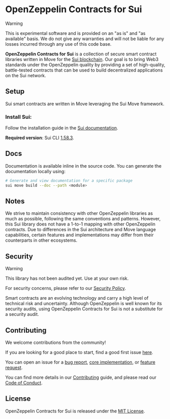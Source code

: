 # OpenZeppelin Contracts for Sui

> [!Warning]
> This is experimental software and is provided on an "as is" and "as available"
> basis. We do not give any warranties and will not be liable for any losses
> incurred through any use of this code base.

**OpenZeppelin Contracts for Sui** is a collection of secure smart contract
libraries written in Move for the [Sui blockchain](https://sui.io/). Our goal is to bring Web3
standards under the OpenZeppelin quality by providing a set of high-quality,
battle-tested contracts that can be used to build decentralized applications
on the Sui network.

## Setup

Sui smart contracts are written in Move leveraging the Sui Move framework.

### Install Sui:

Follow the installation guide in the [Sui documentation](https://docs.sui.io/guides/developer/getting-started/sui-install).

**Required version**: Sui CLI [1.58.3](https://github.com/MystenLabs/sui/releases/tag/mainnet-v1.58.3).


## Docs

Documentation is available inline in the source code. You can generate the documentation locally using:

```bash
# Generate and view documentation for a specific package
sui move build --doc --path <module>
```

## Notes

We strive to maintain consistency with other OpenZeppelin libraries as much as
possible, following the same conventions and patterns. However, this Sui library
does not have a 1-to-1 mapping with other OpenZeppelin contracts. Due to
differences in the Sui architecture and Move language capabilities, certain
features and implementations may differ from their counterparts in other
ecosystems.

## Security

> [!Warning]
> This library has not been audited yet. Use at your own risk.

For security concerns, please refer to our [Security Policy](./SECURITY.md).

Smart contracts are an evolving technology and carry a high level of technical
risk and uncertainty. Although OpenZeppelin is well known for its security
audits, using OpenZeppelin Contracts for Sui is not a substitute for a security
audit.

## Contributing

We welcome contributions from the community!

If you are looking for a good place to start, find a good first issue [here](https://github.com/OpenZeppelin/contracts-sui/issues?q=is%3Aissue%20state%3Aopen%20label%3A%22good%20first%20issue%22).

You can open an issue for a [bug report](https://github.com/OpenZeppelin/contracts-sui/issues/new?template=bug_report.yml), [core implementation](https://github.com/OpenZeppelin/contracts-sui/issues/new?template=core_implementation.yml), or [feature request](https://github.com/OpenZeppelin/contracts-sui/issues/new?template=feature_request.yml).

You can find more details in our [Contributing](./CONTRIBUTING.md) guide, and please read our [Code of Conduct](./CODE_OF_CONDUCT.md).

## License

OpenZeppelin Contracts for Sui is released under the [MIT License](./LICENSE).
